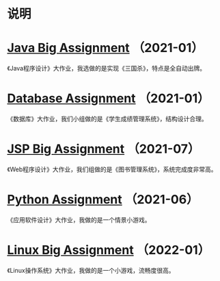 # 说明

# [Java Big Assignment](https://github.com/WLHSDXN/Project/tree/main/Java%20Big%20Assignment) （2021-01）

《Java程序设计》大作业，我选做的是实现《三国杀》，特点是全自动出牌。

# [Database Assignment](https://github.com/WLHSDXN/Project/tree/main/Database%20Assignment) （2021-01）

《数据库》大作业，我们小组做的是《学生成绩管理系统》，结构设计合理。

# [JSP Big Assignment](https://github.com/WLHSDXN/Project/tree/main/JSP%20Big%20Assignment) （2021-07）

《Web程序设计》大作业，我们组做的是《图书管理系统》，系统完成度非常高。

# [Python Assignment](https://github.com/WLHSDXN/Project/tree/main/Python%20Assignment) （2021-06）

《应用软件设计》大作业，我做的是一个情景小游戏。

# [Linux Big Assignment](https://github.com/WLHSDXN/Project/tree/main/Linux%20Big%20Assignment) （2022-01）

《Linux操作系统》大作业，我做的是一个小游戏，流畅度很高。

